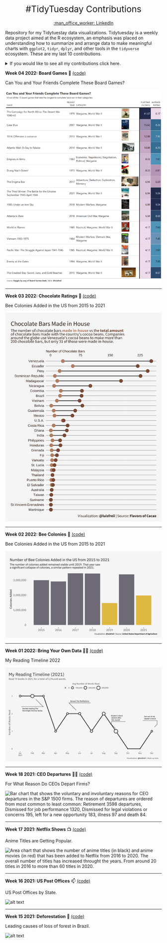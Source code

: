<h1 style="font-weight:normal" align="center">
 #TidyTuesday Contributions
</h1>
<a href="https://www.linkedin.com/in/luis-freites-navia/">
<p align="center">:man_office_worker: LinkedIn</p>
</a>

Repository for my Tidytuestay data visualizations. Tidytuesday is a weekly data project aimed at the R ecosystem, an emphasis was placed on understanding how to summarize and arrange data to make meaningful charts with `ggplot2`, `tidyr`, `dplyr`, and other tools in the `tidyverse` ecosystem.
These are my last 10 contributions.

<details>
  <summary>If you would like to see all my contributions click here.</summary>

<!-- toc -->
**Contributions 2020**
 - 2020/Week 15: [Tour de France :bicyclist:](https://github.com/luisfrein/R_Tidytuesday/tree/master/2020/W15_Tour_de_France)
 - 2020/Week 29: [Astronauts :astronaut:](https://github.com/luisfrein/R_Tidytuesday/tree/master/2020/W29_Astronauts)
 - 2020/Week 41: [NCAA Women's Basketball :basketball:](https://github.com/luisfrein/R_Tidytuesday/tree/master/2020/W41_NCAA_women_basketball)
 - 2020/Week 42: [Datasaurus :t-rex:](https://github.com/luisfrein/R_Tidytuesday/tree/master/2020/W42_datasaurus)
 - 2020/Week 43: [Beer Awards :beer:](https://github.com/luisfrein/R_Tidytuesday/tree/master/2020/W43_Beer_Awards)
 - 2020/Week 44: [Canadian Wind Turbines :canada:](https://github.com/luisfrein/R_Tidytuesday/tree/master/2020/W44_Canadian_Wind_Turbines)
 - 2020/Week 45: [Ikea Furniture :couch_and_lamp:](https://github.com/luisfrein/R_Tidytuesday/tree/master/2020/W45_IKEA_Furniture)
 - 2020/Week 46: [Phone Usage :phone:](https://github.com/luisfrein/R_Tidytuesday/tree/master/2020/W46_%20Phone_Usage)
 - 2020/Week 48: [Washigton Trails :sunrise_over_mountains:](https://github.com/luisfrein/R_Tidytuesday/tree/master/2020/W48_Washington_Trails)
 - 2020/Week 49: [Toronto Shelters :family_man_woman_girl_boy:](https://github.com/luisfrein/R_Tidytuesday/tree/master/2020/W49_Toronto_Shelters)
 - 2020/Week 50: [Women of 2020 :red_haired_woman:](https://github.com/luisfrein/R_Tidytuesday/tree/master/2020/W50_Women_of_2020)
 - 2020/Week 51: [Ninja Warrior :climbing:](https://github.com/luisfrein/R_Tidytuesday/tree/master/2020/W51_Ninja_Warrior)
 - 2020/Week 52: [Big Mac Index :hamburger:](https://github.com/luisfrein/R_Tidytuesday/tree/master/2020/W52_Big_Mac_Index)
 
 **Contributions 2021**
 - 2021/Week 1: [Bring Your Own Data](https://github.com/luisfrein/R_Tidytuesday/tree/master/2021/W01_Bring_your_own_data)
 - 2021/Week 2: [Transit Cost Project :metro:](https://github.com/luisfrein/R_Tidytuesday/tree/master/2021/W02_Transit_Cost)
 - 2021/Week 3: [Art Collections :artist:](https://github.com/luisfrein/R_Tidytuesday/tree/master/2021/W03_Art_Collections)
 - 2021/Week 4: [Kenya Census :kenya:](https://github.com/luisfrein/R_Tidytuesday/tree/master/2021/W04_Kenya_Census)
 - 2021/Week 5: [#breakfreefrom plastic :cup_with_straw:](https://github.com/luisfrein/R_Tidytuesday/tree/master/2021/W05_Plastic_Pollution)
 - 2021/Week 6: [College enrollment :student:](https://github.com/luisfrein/R_Tidytuesday/tree/master/2021/W06_College_Enrollment)
 - 2021/Week 7: [Wealth & Income in the US :moneybag:](https://github.com/luisfrein/R_Tidytuesday/tree/master/2021/W07_Wealth_%26_Income)
 - 2021/Week 8: [#DUBOISCHALLENGE :school:](https://github.com/luisfrein/R_Tidytuesday/tree/master/2021/W08_Dubois_Challenge)
 - 2021/Week 9: [Employed Status :man::woman:](https://github.com/luisfrein/R_Tidytuesday/tree/master/2021/W09_Employed_Status)
 - 2021/Week 10: [Superbowl Ads :football:](https://github.com/luisfrein/R_Tidytuesday/tree/master/2021/W10_Superbowl_commercias)
 - 2021/Week 11: [Bechdel Test :female_detective:](https://github.com/luisfrein/R_Tidytuesday/tree/master/2021/W11_Bechdel_Test)
 - 2021/Week 12: [Video Games + Sliced :video_game:](https://github.com/luisfrein/R_Tidytuesday/tree/master/2021/W12_Video_Games_and_Sliced)
 - 2021/Week 13: [UN Votes :united_nations:](https://github.com/luisfrein/R_Tidytuesday/tree/master/2021/W13_UN_Votes)
 - 2021/Week 14: [Makeup Shades 💄](https://github.com/luisfrein/R_Tidytuesday/tree/master/2021/W14_Makeup%20Shades)
 - 2021/Week 15: [Deforestation 🌳](https://github.com/luisfrein/R_Tidytuesday/tree/master/2021/W15_Deforestation)
 - 2021/Week 16: [US Post Offices 📫](https://github.com/luisfrein/R_Tidytuesday/tree/master/2021/W16_US_Post_Offices)
 - 2021/Week 17: [Netflix Shows 📺](https://github.com/luisfrein/R_Tidytuesday/tree/master/2021/W17_Netflix_Shows)
 - 2021/Week 18: [CEO Departures 👩‍💼](https://github.com/luisfrein/R_Tidytuesday/tree/master/2021/W18_CEO_Departures)
 
 **Contributions 2022**
 - 2022/Week 1: [Bring Your Own Data](https://github.com/luisfrein/R_Tidytuesday/tree/master/2022/W01_Bring_your_own_dataa)
 - 2022/Week 2: [Bee Colonies 🐝](https://github.com/luisfrein/R_Tidytuesday/tree/master/2022/W02_Bee_Colonies)
 - 2022/Week 3: [Chocolate Ratings 🍫](https://github.com/luisfrein/R_Tidytuesday/tree/master/2022/W03_Chocolate_Ratings)
 - 2022/Week 4: [Board Games 🎲](https://github.com/luisfrein/R_Tidytuesday/tree/master/2022/W04_Board%20Games)
 
<!-- tocstop -->
</details>

**Week 04 2022: Board Games** 🎲 [(code)](https://github.com/luisfrein/R_Tidytuesday/blob/master/2022/W04_Board%20Games/W04_Board%20Games.R)

Can You and Your Friends Complete These Board Games?

![Table that shows the 15 board games that take the longest to complete. The number 1 named 'The campaign for North Africa: The desert war 1940-43' takes 41.67 days to complete, the number 15 named 'The greatest day : sword, juno and gold beaches' takes 4.17 days. Something interesting is that 14 out of the 15 games have War in their categories, the only one that isn't about war is 'The Enigma Box'](https://github.com/luisfrein/R_Tidytuesday/blob/master/2022/W04_Board%20Games/W04_Board%20Games.png)

---     
**Week 03 2022: Chocolate Ratings** 🍫 [(code)](https://github.com/luisfrein/R_Tidytuesday/blob/master/2022/W03_Chocolate_Ratings/W03_Chocolate_Ratings.R)

Bee Colonies Added in the US from 2015 to 2021

![Dumbbell plot that shows countries on the y axis and the number of chocolate bars on the x axis. There are 2 dots for each country, one that shows the number of chocolates made in house with the country's own cocoa beans and one that shows the total amount of chocolate bars made with the country's cocoa beans. For countries like Venezuela their cocoa beans are used to make more than 200 chocolate bars, but only 31 of those are made in house.](https://github.com/luisfrein/R_Tidytuesday/blob/master/2022/W03_Chocolate_Ratings/W03_Chocolate_Ratings.png)

---     
**Week 02 2022: Bee Colonies** 🐝 [(code)](https://github.com/luisfrein/R_Tidytuesday/blob/master/2022/W02_Bee_Colonies/W02_Bee_Colonies.R)

Bee Colonies Added in the US from 2015 to 2021

![Bar plot that shows the number of bee colonies added in the US from 2015 to 2021. It is interesting to notice that in 2019 and in 2021 the number of colonies added dropped considerably when compared to the other years.](https://github.com/luisfrein/R_Tidytuesday/blob/master/2022/W02_Bee_Colonies/W02_Bee_colony.png)

---     
**Week 01 2022: Bring Your Own Data** 👩‍💼 [(code)](https://github.com/luisfrein/R_Tidytuesday/blob/master/2022/W01_Bring_your_own_data/W01_Bring_your_own_data.R)

My Reading Timeline 2022

![Line chart showcasing how many books I read per month in 2022. With a dot for each month showcasing the average words I read. Is interesting to note that after september I had a reader´s block that lasted until December. I read 19 books in 2022, a total of 2,754,448 words read.](https://github.com/luisfrein/R_Tidytuesday/blob/master/2022/W01_Bring_your_own_data/W01_2022.png)

---     
**Week 18 2021: CEO Departures** 👩‍💼 [(code)](https://github.com/luisfrein/R_Tidytuesday/blob/master/2021/W18_CEO_Departures/W18_CEO_Departures.R)

For What Reason Do CEOs Depart Firms?

![Bar chart that shows the voluntary and involuntary reasons for CEO departures in the S&P 1500 firms. The reason of departures are ordered from most common to least common: Retirement 3598 departures, Dismissed for job performance 1320, Dismissed for legal violations or concerns 195, left for a new opportunity 183, illness 97 and death 84.](https://github.com/luisfrein/R_Tidytuesday/blob/master/2021/W18_CEO_Departures/W18.png)

---     
**Week 17 2021: Netflix Shows** 📺 [(code)](https://github.com/luisfrein/R_Tidytuesday/blob/master/2021/W17_Netflix_Shows/W17_Netflix_Shows.R)

Anime Titles are Getting Popular.

![Area chart that shows the number of anime titles (in black) and anime movies (in red) that has been added to Netflix from 2016 to 2020. The overall number of titles has increased throught the years. From around 20 titles in 2016 to more than 60 titles in 2020.](https://github.com/luisfrein/R_Tidytuesday/blob/master/2021/W17_Netflix_Shows/W16.Netflix%20Titles.gif)
 
---     
**Week 16 2021: US Post Offices** 📫 [(code)](https://github.com/luisfrein/R_Tidytuesday/blob/master/2021/W16_US_Post_Offices/W16_US_Post_Offices.R)

US Post Offices by State.

![alt text](https://github.com/luisfrein/R_Tidytuesday/blob/master/2021/W16_US_Post_Offices/W16_US_Post_Offices.png)

---     
**Week 15 2021: Deforestation** 🌳 [(code)](https://github.com/luisfrein/R_Tidytuesday/blob/master/2021/W15_Deforestation/W15_Deforestation.R)

Leading causes of loss of forest in Brazil.

![alt text](https://github.com/luisfrein/R_Tidytuesday/blob/master/2021/W15_Deforestation/6.Experimental.png)




















